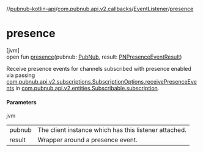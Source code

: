 //[pubnub-kotlin-api](../../../index.md)/[com.pubnub.api.v2.callbacks](../index.md)/[EventListener](index.md)/[presence](presence.md)

# presence

[jvm]\
open fun [presence](presence.md)(pubnub: [PubNub](../../com.pubnub.api/-pub-nub/index.md), result: [PNPresenceEventResult](../../com.pubnub.api.models.consumer.pubsub/-p-n-presence-event-result/index.md))

Receive presence events for channels subscribed with presence enabled via passing [com.pubnub.api.v2.subscriptions.SubscriptionOptions.receivePresenceEvents](../../com.pubnub.api.v2.subscriptions/-subscription-options/-companion/receive-presence-events.md) in [com.pubnub.api.v2.entities.Subscribable.subscription](../../com.pubnub.api.v2.entities/-subscribable/subscription.md).

#### Parameters

jvm

| | |
|---|---|
| pubnub | The client instance which has this listener attached. |
| result | Wrapper around a presence event. |
